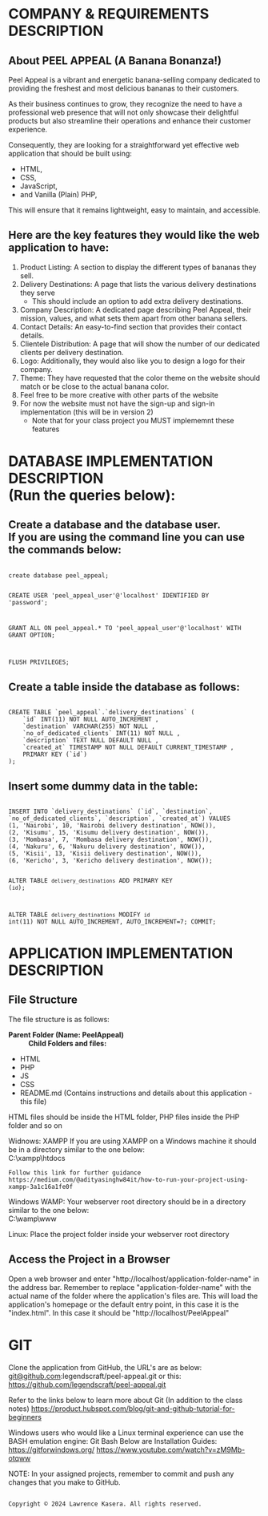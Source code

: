 COMPANY & REQUIREMENTS DESCRIPTION
========================================================================

About PEEL APPEAL (A Banana Bonanza!)
------------------------------------------------------------------------
Peel Appeal is a vibrant and energetic banana-selling company dedicated to providing the freshest and most delicious bananas to their customers. 

As their business continues to grow, they recognize the need to have a professional web presence that will not only showcase their delightful products but also streamline their operations and enhance their customer experience.

Consequently, they are looking for a straightforward yet effective web application that should be built using:
<ul>
	<li>HTML,</li>
	<li>CSS,</li>
	<li>JavaScript,</li>
	<li>and Vanilla (Plain) PHP,</li>
</ul>

This will ensure that it remains lightweight, easy to maintain, and accessible.

Here are the key features they would like the web application to have:
------------------------------------------------------------------------
1. Product Listing: A section to display the different types of bananas they sell.
2. Delivery Destinations: A page that lists the various delivery destinations they serve
	- This should include an option to add extra delivery destinations.
3. Company Description: A dedicated page describing Peel Appeal, their mission, values, and what sets them apart from other banana sellers.
4. Contact Details: An easy-to-find section that provides their contact details.
5. Clientele Distribution: A page that will show the number of our dedicated clients per delivery destination.
6. Logo: Additionally, they would also like you to design a logo for their company.
7. Theme: They have requested that the color theme on the website should match or be close to the actual banana color.
8. Feel free to be more creative with other parts of the website
9. For now the website must not have the sign-up and sign-in implementation (this will be in version 2)
	- Note that for your class project you MUST implememnt these features


DATABASE IMPLEMENTATION DESCRIPTION <br>(Run the queries below):
========================================================================

Create a database and the database user. <br>
If you are using the command line you can use the commands below:
------------------------------------------------------------------------
<code>
create database peel_appeal;

CREATE USER 'peel_appeal_user'@'localhost' IDENTIFIED BY 'password';

GRANT ALL ON peel_appeal.* TO 'peel_appeal_user'@'localhost' WITH GRANT OPTION;

FLUSH PRIVILEGES;
</code>

Create a table inside the database as follows:
------------------------------------------------------------------------
<code>
CREATE TABLE `peel_appeal`.`delivery_destinations` (
	`id` INT(11) NOT NULL AUTO_INCREMENT , 
	`destination` VARCHAR(255) NOT NULL , 
	`no_of_dedicated_clients` INT(11) NOT NULL , 
	`description` TEXT NULL DEFAULT NULL , 
	`created_at` TIMESTAMP NOT NULL DEFAULT CURRENT_TIMESTAMP , 
	PRIMARY KEY (`id`)
);
</code>

Insert some dummy data in the table:
------------------------------------------------------------------------
<code>
INSERT INTO `delivery_destinations` (`id`, `destination`, `no_of_dedicated_clients`, `description`, `created_at`) VALUES
(1, 'Nairobi', 10, 'Nairobi delivery destination', NOW()),
(2, 'Kisumu', 15, 'Kisumu delivery destination', NOW()),
(3, 'Mombasa', 7, 'Mombasa delivery destination', NOW()),
(4, 'Nakuru', 6, 'Nakuru delivery destination', NOW()),
(5, 'Kisii', 13, 'Kisii delivery destination', NOW()),
(6, 'Kericho', 3, 'Kericho delivery destination', NOW());

ALTER TABLE `delivery_destinations`
  ADD PRIMARY KEY (`id`);

ALTER TABLE `delivery_destinations`
  MODIFY `id` int(11) NOT NULL AUTO_INCREMENT, AUTO_INCREMENT=7;
COMMIT;
</code>

APPLICATION IMPLEMENTATION DESCRIPTION
========================================================================

File Structure
------------------------------------------------------------------------
The file structure is as follows:

<dl>
	<b>Parent Folder (Name: PeelAppeal)</b>
	<dd><b>Child Folders and files:</b></dd>
		<dt>
			<ul>
				<li>HTML</li>
				<li>PHP</li>
				<li>JS</li>
				<li>CSS</li>
				<li>README.md (Contains instructions and details about this application - this file)</li>
			</ul>
		</dt>
</dl>
HTML files should be inside the HTML folder, PHP files inside the PHP folder and so on

Widnows: XAMPP
	If you are using XAMPP on a Windows machine it should be in a directory similar to the one below:<br>
	C:\xampp\htdocs 

	Follow this link for further guidance
	https://medium.com/@adityasinghw84it/how-to-run-your-project-using-xampp-3a1c16a1fe0f


Windows WAMP:
	Your webserver root directory should be in a directory similar to the one below:<br>
	C:\wamp\www


Linux:
	Place the project folder inside your webserver root directory 


Access the Project in a Browser
------------------------------------------------------------------------
Open a web browser and enter "http://localhost/application-folder-name" in the address bar. 
Remember to replace "application-folder-name" with the actual name of the folder where the application's files are.
This will load the application's homepage or the default entry point, in this case it is the "index.html".
In this case it should be "http://localhost/PeelAppeal"


GIT
========================================================================

Clone the application from GitHub, the URL's are as below:
	git@github.com:legendscraft/peel-appeal.git
or this:
	https://github.com/legendscraft/peel-appeal.git

Refer to the links below to learn more about Git (In addition to the class notes)
	https://product.hubspot.com/blog/git-and-github-tutorial-for-beginners

Windows users who would like a Linux terminal experience can use the BASH emulation engine: Git Bash
Below are Installation Guides:
	https://gitforwindows.org/
	https://www.youtube.com/watch?v=zM9Mb-otqww


NOTE: In your assigned projects, remember to commit and push any changes that you make to GitHub.

<code>
Copyright © 2024 Lawrence Kasera. All rights reserved.
</code>